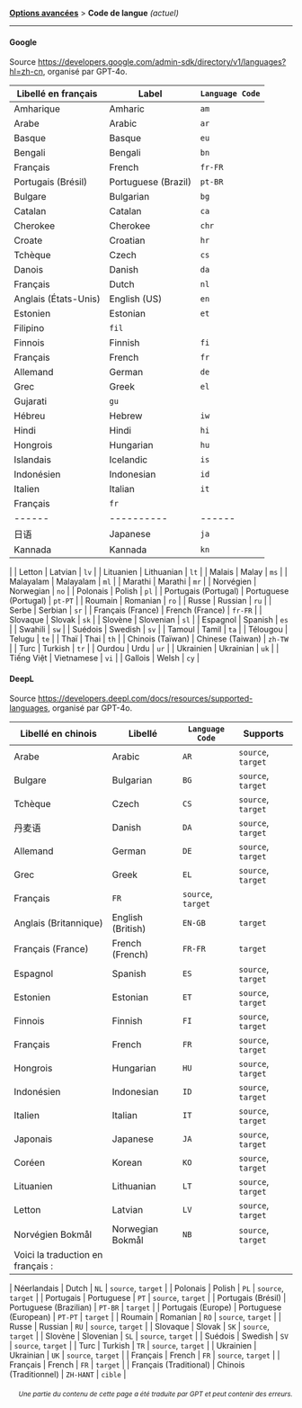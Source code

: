 [**Options avancées**](./introduction.md) > **Code de langue** _(actuel)_

---

#### Google

Source <https://developers.google.com/admin-sdk/directory/v1/languages?hl=zh-cn>, organisé par GPT-4o.

| Libellé en français | Label | `Language Code` |
| --- | --- | --- |
| Amharique | Amharic | `am` |
| Arabe | Arabic | `ar` |
| Basque | Basque | `eu` |
| Bengali | Bengali | `bn` |
| Français | French | `fr-FR` |
| Portugais (Brésil) | Portuguese (Brazil) | `pt-BR` |
| Bulgare | Bulgarian | `bg` |
| Catalan | Catalan | `ca` |
| Cherokee | Cherokee | `chr` |
| Croate | Croatian | `hr` |
| Tchèque | Czech | `cs` |
| Danois | Danish | `da` |
| Français | Dutch | `nl` |
| Anglais (États-Unis) | English (US) | `en` |
| Estonien | Estonian | `et` |
| Filipino | `fil` |
| Finnois | Finnish | `fi` |
| Français | French | `fr` |
| Allemand | German | `de` |
| Grec | Greek | `el` |
| Gujarati | `gu` |
| Hébreu | Hebrew | `iw` |
| Hindi | Hindi | `hi` |
| Hongrois | Hungarian | `hu` |
| Islandais | Icelandic | `is` |
| Indonésien | Indonesian | `id` |
| Italien | Italian | `it` |
| Français | `fr` |
|------|----------|------|--------|----------|------|
| 日语 | Japanese | `ja` | Français | `fr` |
| Kannada | Kannada | `kn` |
|
| Letton | Latvian | `lv` |
| Lituanien | Lithuanian | `lt` |
| Malais | Malay | `ms` |
| Malayalam | Malayalam | `ml` |
| Marathi | Marathi | `mr` |
| Norvégien | Norwegian | `no` |
| Polonais | Polish | `pl` |
| Portugais (Portugal) | Portuguese (Portugal) | `pt-PT` |
| Roumain | Romanian | `ro` |
| Russe | Russian | `ru` |
| Serbe | Serbian | `sr` |
| Français (France) | French (France) | `fr-FR` |
| Slovaque | Slovak | `sk` |
| Slovène | Slovenian | `sl` |
| Espagnol | Spanish | `es` |
| Swahili | `sw` |
| Suédois | Swedish | `sv` |
| Tamoul | Tamil | `ta` |
| Télougou | Telugu | `te` |
| Thaï | Thai | `th` |
| Chinois (Taïwan) | Chinese (Taiwan) | `zh-TW` |
| Turc | Turkish | `tr` |
| Ourdou | Urdu | `ur` |
| Ukrainien | Ukrainian | `uk` |
| Tiếng Việt | Vietnamese | `vi` |
| Gallois | Welsh | `cy` |


#### DeepL
Source <https://developers.deepl.com/docs/resources/supported-languages>, organisé par GPT-4o.

| Libellé en chinois | Libellé | `Language Code` | Supports |
| --- | --- | --- | --- |
| Arabe | Arabic | `AR` | `source`, `target` |
| Bulgare | Bulgarian | `BG` | `source`, `target` |
| Tchèque | Czech | `CS` | `source`, `target` |
| 丹麦语 | Danish | `DA` | `source`, `target` |
| Allemand | German | `DE` | `source`, `target` |
| Grec | Greek | `EL` | `source`, `target` |
| Français | `FR` | `source`, `target` |
| Anglais (Britannique) | English (British) | `EN-GB` | `target` |
| Français (France) | French (French) | `FR-FR` | `target` |
| Espagnol | Spanish | `ES` | `source`, `target` |
| Estonien | Estonian | `ET` | `source`, `target` |
| Finnois | Finnish | `FI` | `source`, `target` |
| Français | French | `FR` | `source`, `target` |
| Hongrois | Hungarian | `HU` | `source`, `target` |
| Indonésien | Indonesian | `ID` | `source`, `target` |
| Italien | Italian | `IT` | `source`, `target` |
| Japonais | Japanese | `JA` | `source`, `target` |
| Coréen | Korean | `KO` | `source`, `target` |
| Lituanien | Lithuanian | `LT` | `source`, `target` |
| Letton | Latvian | `LV` | `source`, `target` |
| Norvégien Bokmål | Norwegian Bokmål | `NB` | `source`, `target` |
| Voici la traduction en français :

| Néerlandais | Dutch | `NL` | `source`, `target` |
| Polonais | Polish | `PL` | `source`, `target` |
| Portugais | Portuguese | `PT` | `source`, `target` |
| Portugais (Brésil) | Portuguese (Brazilian) | `PT-BR` | `target` |
| Portugais (Europe) | Portuguese (European) | `PT-PT` | `target` |
| Roumain | Romanian | `RO` | `source`, `target` |
| Russe | Russian | `RU` | `source`, `target` |
| Slovaque | Slovak | `SK` | `source`, `target` |
| Slovène | Slovenian | `SL` | `source`, `target` |
| Suédois | Swedish | `SV` | `source`, `target` |
| Turc | Turkish | `TR` | `source`, `target` |
| Ukrainien | Ukrainian | `UK` | `source`, `target` |
| Français | French | `FR` | `source`, `target` |
| Français | French | `FR` | `target` |
| Français (Traditional) | Chinois (Traditionnel) | `ZH-HANT` | `cible` |

<div align="right"> 
<h6><small>Une partie du contenu de cette page a été traduite par GPT et peut contenir des erreurs.</small></h6>